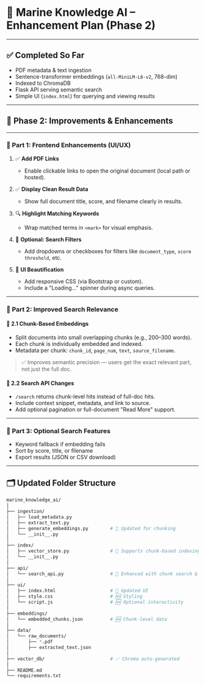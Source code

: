 # 🧠 Marine Knowledge AI – Enhancement Plan (Phase 2)

---

## ✅ Completed So Far

- PDF metadata & text ingestion
- Sentence-transformer embeddings (`all-MiniLM-L6-v2`, 768-dim)
- Indexed to ChromaDB
- Flask API serving semantic search
- Simple UI (`index.html`) for querying and viewing results

---

## 🔧 Phase 2: Improvements & Enhancements

---

### 📌 Part 1: Frontend Enhancements (UI/UX)

1. ✅ **Add PDF Links**  
   - Enable clickable links to open the original document (local path or hosted).

2. ✅ **Display Clean Result Data**  
   - Show full document title, score, and filename clearly in results.

3. 🔍 **Highlight Matching Keywords**  
   - Wrap matched terms in `<mark>` for visual emphasis.

4. 📁 **Optional: Search Filters**  
   - Add dropdowns or checkboxes for filters like `document_type`, `score threshold`, etc.

5. 🎨 **UI Beautification**  
   - Add responsive CSS (via Bootstrap or custom).
   - Include a "Loading…" spinner during async queries.

---

### 🧠 Part 2: Improved Search Relevance

#### 🧩 2.1 Chunk-Based Embeddings

- Split documents into small overlapping chunks (e.g., 200–300 words).
- Each chunk is individually embedded and indexed.
- Metadata per chunk: `chunk_id`, `page_num`, `text`, `source_filename`.

> ✅ Improves semantic precision — users get the exact relevant part, not just the full doc.

#### 📌 2.2 Search API Changes

- `/search` returns chunk-level hits instead of full-doc hits.
- Include context snippet, metadata, and link to source.
- Add optional pagination or full-document "Read More" support.

---

### 🧪 Part 3: Optional Search Features

- Keyword fallback if embedding fails
- Sort by score, title, or filename
- Export results (JSON or CSV download)

---

## 🗂 Updated Folder Structure

```bash
marine_knowledge_ai/
│
├── ingestion/
│   ├── load_metadata.py
│   ├── extract_text.py
│   ├── generate_embeddings.py        # 🔁 Updated for chunking
│   └── __init__.py
│
├── index/
│   ├── vector_store.py               # 🔁 Supports chunk-based indexing
│   └── __init__.py
│
├── api/
│   └── search_api.py                 # 🔁 Enhanced with chunk search & filters
│
├── ui/
│   ├── index.html                    # 🔁 Updated UI
│   ├── style.css                     # 🆕 Styling
│   └── script.js                     # 🆕 Optional interactivity
│
├── embeddings/
│   └── embedded_chunks.json          # 🆕 Chunk-level data
│
├── data/
│   └── raw_documents/
│       ├── *.pdf
│       ├── extracted_text.json
│
├── vector_db/                        # ✅ Chroma auto-generated
│
├── README.md
└── requirements.txt
